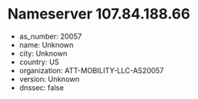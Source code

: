 # Nameserver 107.84.188.66

* as_number: 20057
* name: Unknown
* city: Unknown
* country: US
* organization: ATT-MOBILITY-LLC-AS20057
* version: Unknown
* dnssec: false
